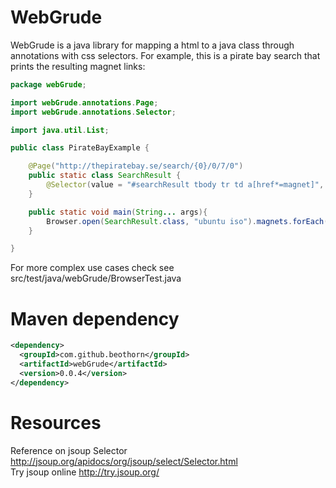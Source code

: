 WebGrude
=========

WebGrude is a java library for mapping a html to a java class through annotations with css selectors.
For example, this is a pirate bay search that prints the resulting magnet links:

```java
package webGrude;

import webGrude.annotations.Page;
import webGrude.annotations.Selector;

import java.util.List;

public class PirateBayExample {

    @Page("http://thepiratebay.se/search/{0}/0/7/0")
    public static class SearchResult {
        @Selector(value = "#searchResult tbody tr td a[href*=magnet]", attr = "href") public List<String> magnets;
    }

    public static void main(String... args){
        Browser.open(SearchResult.class, "ubuntu iso").magnets.forEach(s -> System.out.println(s));
    }

}
```

For more complex use cases check see src/test/java/webGrude/BrowserTest.java

Maven dependency
=========

```xml
<dependency>
  <groupId>com.github.beothorn</groupId>
  <artifactId>webGrude</artifactId>
  <version>0.0.4</version>
</dependency>
```

Resources
=========

Reference on jsoup Selector http://jsoup.org/apidocs/org/jsoup/select/Selector.html  
Try jsoup online http://try.jsoup.org/
